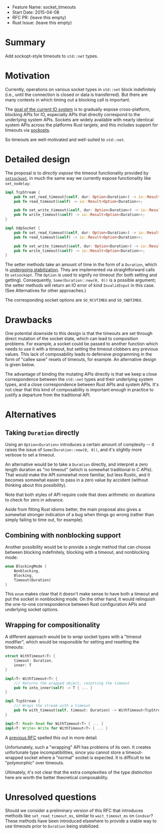 - Feature Name: socket_timeouts
- Start Date: 2015-04-08
- RFC PR: (leave this empty)
- Rust Issue: (leave this empty)

# Summary

Add sockopt-style timeouts to `std::net` types.

# Motivation

Currently, operations on various socket types in `std::net` block
indefinitely (i.e., until the connection is closed or data is
transferred). But there are many contexts in which timing out a
blocking call is important.

The [goal of the current IO system][io-reform] is to gradually expose
cross-platform, blocking APIs for IO, especially APIs that directly
correspond to the underlying system APIs. Sockets are widely available
with nearly identical system APIs across the platforms Rust targets,
and this includes support for timeouts via [sockopts][sockopt].

So timeouts are well-motivated and well-suited to `std::net`.

# Detailed design

The proposal is to *directly expose* the timeout functionality
provided by [`setsockopt`][sockopt], in much the same way we currently
expose functionality like `set_nodelay`:

```rust
impl TcpStream {
    pub fn set_read_timeout(&self, dur: Option<Duration>) -> io::Result<()> { ... }
    pub fn read_timeout(&self) -> io::Result<Option<Duration>>;

    pub fn set_write_timeout(&self, dur: Option<Duration>) -> io::Result<()> { ... }
    pub fn write_timeout(&self) -> io::Result<Option<Duration>>;
}

impl UdpSocket {
    pub fn set_read_timeout(&self, dur: Option<Duration>) -> io::Result<()> { ... }
    pub fn read_timeout(&self) -> io::Result<Option<Duration>>;

    pub fn set_write_timeout(&self, dur: Option<Duration>) -> io::Result<()> { ... }
    pub fn write_timeout(&self) -> io::Result<Option<Duration>>;
}
```

The setter methods take an amount of time in the form of a `Duration`,
which is [undergoing stabilization][duration-reform]. They are
implemented via straightforward calls to `setsockopt`. The `Option` is
used to signify no timeout (for both setting and
getting). Consequently, `Some(Duration::new(0, 0))` is a possible
argument; the setter methods will return an IO error of kind
`InvalidInput` in this case. (See Alternatives for other approaches.)

The corresponding socket options are `SO_RCVTIMEO` and `SO_SNDTIMEO`.

# Drawbacks

One potential downside to this design is that the timeouts are set
through direct mutation of the socket state, which can lead to
composition problems. For example, a socket could be passed to another
function which needs to use it with a timeout, but setting the timeout
clobbers any previous values. This lack of composability leads to
defensive programming in the form of "callee save" resets of timeouts,
for example. An alternative design is given below.

The advantage of binding the mutating APIs directly is that we keep a
close correspondence between the `std::net` types and their underlying
system types, and a close correspondence between Rust APIs and system
APIs. It's not clear that this kind of composability is important
enough in practice to justify a departure from the traditional API.

# Alternatives

## Taking `Duration` directly

Using an `Option<Duration>` introduces a certain amount of complexity
-- it raises the issue of `Some(Duration::new(0, 0))`, and it's
slightly more verbose to set a timeout.

An alternative would be to take a `Duration` directly, and interpret a
zero length duration as "no timeout" (which is somewhat traditional in
C APIs). That would make the API somewhat more familiar, but less
Rustic, and it becomes somewhat easier to pass in a zero value by
accident (without thinking about this possibility).

Note that both styles of API require code that does arithmetic on
durations to check for zero in advance.

Aside from fitting Rust idioms better, the main proposal also gives a
somewhat stronger indication of a bug when things go wrong (rather
than simply failing to time out, for example).

## Combining with nonblocking support

Another possibility would be to provide a single method that can
choose between blocking indefinitely, blocking with a timeout, and
nonblocking mode:

```rust
enum BlockingMode {
    Nonblocking,
    Blocking,
    Timeout(Duration)
}
```

This `enum` makes clear that it doesn't make sense to have both a
timeout and put the socket in nonblocking mode. On the other hand, it
would relinquish the one-to-one correspondence between Rust
configuration APIs and underlying socket options.

## Wrapping for compositionality

A different approach would be to *wrap* socket types with a "timeout
modifier", which would be responsible for setting and resetting the
timeouts:

```rust
struct WithTimeout<T> {
    timeout: Duration,
    inner: T
}

impl<T> WithTimeout<T> {
    /// Returns the wrapped object, resetting the timeout
    pub fn into_inner(self) -> T { ... }
}

impl TcpStream {
    /// Wraps the stream with a timeout
    pub fn with_timeout(self, timeout: Duration) -> WithTimeout<TcpStream> { ... }
}

impl<T: Read> Read for WithTimeout<T> { ... }
impl<T: Write> Write for WithTimeout<T> { ... }
```

A [previous RFC][deadlines] spelled this out in more detail.

Unfortunately, such a "wrapping" API has problems of its own. It
creates unfortunate type incompatibilities, since you cannot store a
timeout-wrapped socket where a "normal" socket is expected.  It is
difficult to be "polymorphic" over timeouts.

Ultimately, it's not clear that the extra complexities of the type
distinction here are worth the better theoretical composability.

# Unresolved questions

Should we consider a preliminary version of this RFC that introduces
methods like `set_read_timeout_ms`, similar to `wait_timeout_ms` on
`Condvar`? These methods have been introduced elsewhere to provide a
stable way to use timeouts prior to `Duration` being stabilized.

[io-reform]: https://github.com/rust-lang/rfcs/blob/master/text/0517-io-os-reform.md
[sockopt]: http://pubs.opengroup.org/onlinepubs/009695399/functions/setsockopt.html
[duration-reform]: https://github.com/rust-lang/rfcs/pull/1040
[deadlines]: https://github.com/rust-lang/rfcs/pull/577/
